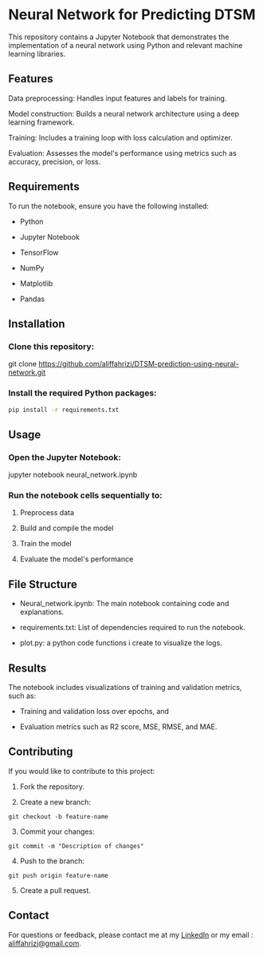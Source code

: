 # Neural Network for Predicting DTSM

This repository contains a Jupyter Notebook that demonstrates the implementation of a neural network using Python and relevant machine learning libraries.

## Features

Data preprocessing: Handles input features and labels for training.

Model construction: Builds a neural network architecture using a deep learning framework.

Training: Includes a training loop with loss calculation and optimizer.

Evaluation: Assesses the model's performance using metrics such as accuracy, precision, or loss.

## Requirements

To run the notebook, ensure you have the following installed:

- Python

- Jupyter Notebook

- TensorFlow

- NumPy

- Matplotlib

- Pandas

## Installation

### Clone this repository:

git clone https://github.com/aliffahrizi/DTSM-prediction-using-neural-network.git

### Install the required Python packages:
```bash
pip install -r requirements.txt
```
## Usage

### Open the Jupyter Notebook:

jupyter notebook neural_network.ipynb

### Run the notebook cells sequentially to:

1. Preprocess data

2. Build and compile the model

3. Train the model

4. Evaluate the model's performance

## File Structure

- Neural_network.ipynb: The main notebook containing code and explanations.

- requirements.txt: List of dependencies required to run the notebook.

- plot.py: a python code functions i create to visualize the logs.

## Results

The notebook includes visualizations of training and validation metrics, such as:

- Training and validation loss over epochs, and

- Evaluation metrics such as R2 score, MSE, RMSE, and MAE.

## Contributing

If you would like to contribute to this project:

1. Fork the repository.

2. Create a new branch:
```
git checkout -b feature-name
```
3. Commit your changes:
```
git commit -m "Description of changes"
```
4. Push to the branch:
```
git push origin feature-name
```
5. Create a pull request.

## Contact

For questions or feedback, please contact me at my [LinkedIn](https://www.linkedin.com/in/muhammad-alif-fahrizi-996322236/) or my email : aliffahrizi@gmail.com.
